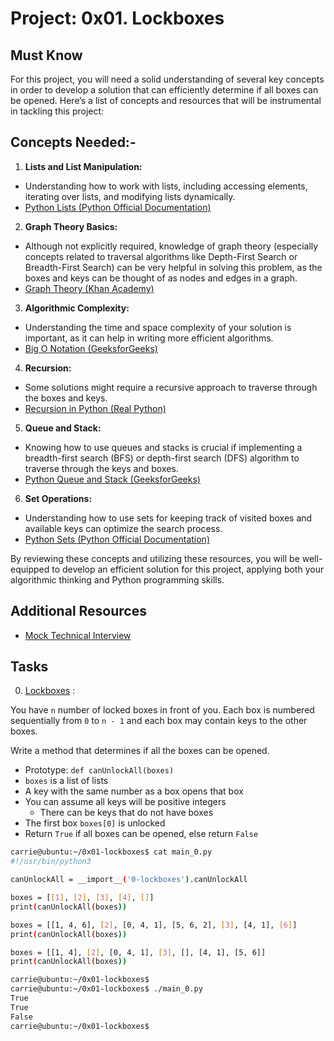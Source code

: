# Project: 0x01. Lockboxes

## Must Know

For this project, you will need a solid understanding of several key concepts in order to develop a solution that can efficiently determine if all boxes can be opened. Here’s a list of concepts and resources that will be instrumental in tackling this project:

## Concepts Needed:-

1. **Lists and List Manipulation:**

- Understanding how to work with lists, including accessing elements, iterating over lists, and modifying lists dynamically.
- [Python Lists (Python Official Documentation)](https://docs.python.org/3/tutorial/datastructures.html)

2. **Graph Theory Basics:**

- Although not explicitly required, knowledge of graph theory (especially concepts related to traversal algorithms like Depth-First Search or Breadth-First Search) can be very helpful in solving this problem, as the boxes and keys can be thought of as nodes and edges in a graph.
- [Graph Theory (Khan Academy)](https://www.khanacademy.org/computing/computer-science/algorithms/graph-representation/a/representing-graphs)

3. **Algorithmic Complexity:**

- Understanding the time and space complexity of your solution is important, as it can help in writing more efficient algorithms.
- [Big O Notation (GeeksforGeeks)](https://www.geeksforgeeks.org/asymptotic-notation-and-analysis-based-on-input-size-of-algorithms/)

4. **Recursion:**

- Some solutions might require a recursive approach to traverse through the boxes and keys.
- [Recursion in Python (Real Python)](https://realpython.com/python-recursion/)

5. **Queue and Stack:**

- Knowing how to use queues and stacks is crucial if implementing a breadth-first search (BFS) or depth-first search (DFS) algorithm to traverse through the keys and boxes.
- [Python Queue and Stack (GeeksforGeeks)](https://www.geeksforgeeks.org/queue-in-python/)

6. **Set Operations:**

- Understanding how to use sets for keeping track of visited boxes and available keys can optimize the search process.
- [Python Sets (Python Official Documentation)](https://docs.python.org/3/tutorial/datastructures.html#sets)

By reviewing these concepts and utilizing these resources, you will be well-equipped to develop an efficient solution for this project, applying both your algorithmic thinking and Python programming skills.

## Additional Resources

- [Mock Technical Interview](https://www.youtube.com/watch?v=V8DGdPkBBxg)

## Tasks

0. [Lockboxes](./0-lockboxes.py) :

You have `n` number of locked boxes in front of you. Each box is numbered sequentially from `0` to `n - 1` and each box may contain keys to the other boxes.

Write a method that determines if all the boxes can be opened.

- Prototype: `def canUnlockAll(boxes)`
- `boxes` is a list of lists
- A key with the same number as a box opens that box
- You can assume all keys will be positive integers
  - There can be keys that do not have boxes
- The first box `boxes[0]` is unlocked
- Return `True` if all boxes can be opened, else return `False`

```bash
carrie@ubuntu:~/0x01-lockboxes$ cat main_0.py
#!/usr/bin/python3

canUnlockAll = __import__('0-lockboxes').canUnlockAll

boxes = [[1], [2], [3], [4], []]
print(canUnlockAll(boxes))

boxes = [[1, 4, 6], [2], [0, 4, 1], [5, 6, 2], [3], [4, 1], [6]]
print(canUnlockAll(boxes))

boxes = [[1, 4], [2], [0, 4, 1], [3], [], [4, 1], [5, 6]]
print(canUnlockAll(boxes))

carrie@ubuntu:~/0x01-lockboxes$
carrie@ubuntu:~/0x01-lockboxes$ ./main_0.py
True
True
False
carrie@ubuntu:~/0x01-lockboxes$
```
